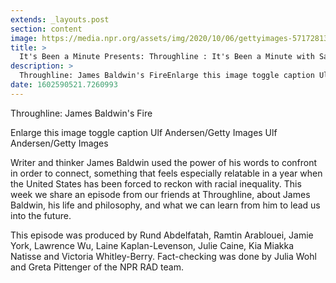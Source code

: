 ```yaml
--- 
extends: _layouts.post 
section: content 
image: https://media.npr.org/assets/img/2020/10/06/gettyimages-57172813_wide-b5015840cf19ff9b34db939f9c847f13aca9f0f3.jpg?s=1400 
title: > 
  It's Been a Minute Presents: Throughline : It's Been a Minute with Sam Sanders : NPR 
description: > 
  Throughline: James Baldwin's FireEnlarge this image toggle caption Ulf Andersen/Getty Images Ulf Andersen/Getty ImagesWriter and thinker James Baldwin used the power of his words to confront in order to connect, something that feels especially relatable in a year when the United States has been forced to reckon with racial inequality.This week we share an episode from our friends at Throughline, about James Baldwin, his life and philosophy, and what we can learn from him to lead us into the future.This episode was produced by Rund Abdelfatah, Ramtin Arablouei, Jamie York, Lawrence Wu, Laine Kaplan-Levenson, Julie Caine, Kia Miakka Natisse and Victoria Whitley-Berry.Fact-checking was done by Julia Wohl and Greta Pittenger of the NPR RAD team. 
date: 1602590521.7260993 
--- 
```

Throughline: James Baldwin's Fire

Enlarge this image toggle caption Ulf Andersen/Getty Images Ulf Andersen/Getty Images

Writer and thinker James Baldwin used the power of his words to confront in order to connect, something that feels especially relatable in a year when the United States has been forced to reckon with racial inequality. This week we share an episode from our friends at Throughline, about James Baldwin, his life and philosophy, and what we can learn from him to lead us into the future.

This episode was produced by Rund Abdelfatah, Ramtin Arablouei, Jamie York, Lawrence Wu, Laine Kaplan-Levenson, Julie Caine, Kia Miakka Natisse and Victoria Whitley-Berry. Fact-checking was done by Julia Wohl and Greta Pittenger of the NPR RAD team.